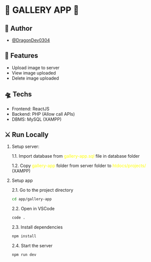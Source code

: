 # 🐧 GALLERY APP 🐧

## 🤖 Author

- [@DragonDev0304](https://github.com/ThanhLong34)

## 🚀 Features
- Upload image to server
- View image uploaded
- Delete image uploaded

## 🛸 Techs
- Frontend: ReactJS
- Backend: PHP (Allow call APIs)
- DBMS: MySQL (XAMPP)

## ⚔️ Run Locally

1. Setup server:

	1.1. Import database from <span style="color: yellow;">gallery-app.sql</span> file in database folder

	1.2. Copy <span style="color: yellow;">gallery-app</span> folder from server folder to <span style="color: yellow;">htdocs/projects/</span> (XAMPP)

2. Setup app

	2.1. Go to the project directory

	```bash
	cd app/gallery-app
	```

	2.2. Open in VSCode

	```bash
	code .
	```

	2.3. Install dependencies

	```bash
	npm install
	```

	2.4. Start the server

	```bash
	npm run dev
	```
